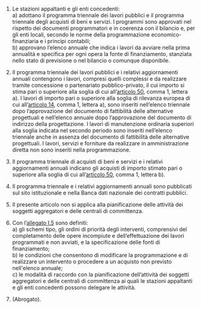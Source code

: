 1. Le stazioni appaltanti e gli enti concedenti: <br>a) adottano il programma triennale dei lavori pubblici e il programma triennale degli acquisti di beni e servizi. I programmi sono approvati nel rispetto dei documenti programmatori e in coerenza con il bilancio e, per gli enti locali, secondo le norme della programmazione economico-finanziaria e i principi contabili;<br>b) approvano l’elenco annuale che indica i lavori da avviare nella prima annualità e specifica per ogni opera la fonte di finanziamento, stanziata nello stato di previsione o nel bilancio o comunque disponibile.

2. Il programma triennale dei lavori pubblici e i relativi aggiornamenti annuali contengono i lavori, compresi quelli complessi e da realizzare tramite concessione o partenariato pubblico-privato, il cui importo si stima pari o superiore alla soglia di cui all’[articolo 50](/articolo-50/1), comma 1, lettera a). I lavori di importo pari o superiore alla soglia di rilevanza europea di cui all’[articolo 14](/articolo-14/1), comma 1, lettera a), sono inseriti nell’elenco triennale dopo l’approvazione del documento di fattibilità delle alternative progettuali e nell’elenco annuale dopo l’approvazione del documento di indirizzo della progettazione. I lavori di manutenzione ordinaria superiori alla soglia indicata nel secondo periodo sono inseriti nell’elenco triennale anche in assenza del documento di fattibilità delle alternative progettuali. I lavori, servizi e forniture da realizzare in amministrazione diretta non sono inseriti nella programmazione.

3. Il programma triennale di acquisti di beni e servizi e i relativi aggiornamenti annuali indicano gli acquisti di importo stimato pari o superiore alla soglia di cui all’[articolo 50](/articolo-50/1), comma 1, lettera b).

4. Il programma triennale e i relativi aggiornamenti annuali sono pubblicati sul sito istituzionale e nella Banca dati nazionale dei contratti pubblici.

5. Il presente articolo non si applica alla pianificazione delle attività dei soggetti aggregatori e delle centrali di committenza.

6. Con l’[allegato I.5](/section/attachment-1-5/2) sono definiti: <br>a) gli schemi tipo, gli ordini di priorità degli interventi, comprensivi del completamento delle opere incompiute e dell’effettuazione dei lavori programmati e non avviati, e la specificazione delle fonti di finanziamento;<br>b) le condizioni che consentono di modificare la programmazione e di realizzare un intervento o procedere a un acquisto non previsto nell'elenco annuale;<br>c) le modalità di raccordo con la pianificazione dell’attività dei soggetti aggregatori e delle centrali di committenza ai quali le stazioni appaltanti e gli enti concedenti possono delegare le attività.

7. (Abrogato).